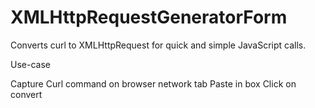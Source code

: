 # XMLHttpRequestGeneratorForm

Converts curl to XMLHttpRequest for quick and simple JavaScript calls. 

Use-case

Capture Curl command on browser network tab
Paste in box
Click on convert

